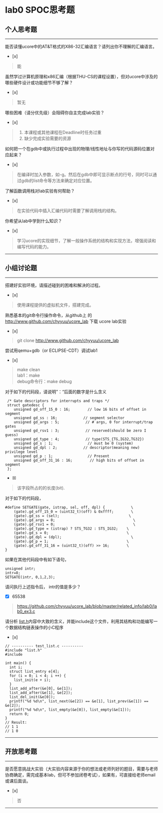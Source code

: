 # lab0 SPOC思考题

## 个人思考题

---

能否读懂ucore中的AT&T格式的X86-32汇编语言？请列出你不理解的汇编语言。
- [x]  

>  能

虽然学过计算机原理和x86汇编（根据THU-CS的课程设置），但对ucore中涉及的哪些硬件设计或功能细节不够了解？
- [x]  

> 暂无


哪些困难（请分优先级）会阻碍你自主完成lab实验？
- [x]  

> 1. 本课程或其他课程在Deadline时任务过重
> 2. 缺少完成实验需要的资源

如何把一个在gdb中或执行过程中出现的物理/线性地址与你写的代码源码位置对应起来？
- [x]  

> 在编译时加入参数，如-g。然后在gdb中即可显示断点的行号，同时可以通过gdb的list命令等方法来确定对应位置。


了解函数调用栈对lab实验有何帮助？
- [x]  

> 在实验代码中插入汇编代码时需要了解调用栈的结构。


你希望从lab中学到什么知识？
- [x]  

> 学习ucore的实现细节，了解一般操作系统的结构和实现方法，增强阅读和编写代码的能力。
 

---

## 小组讨论题

---

搭建好实验环境，请描述碰到的困难和解决的过程。
- [x]  

> 使用课程提供的虚拟机文件，搭建完成。

熟悉基本的git命令行操作命令，从github上
的 http://www.github.com/chyyuu/ucore_lab 下载
ucore lab实验
- [x]  

> git clone http://www.github.com/chyyuu/ucore_lab

尝试用qemu+gdb（or ECLIPSE-CDT）调试lab1
- [x]   

> make clean \
> lab1：make \
> debug命令行：make debug

对于如下的代码段，请说明”：“后面的数字是什么含义
```
 /* Gate descriptors for interrupts and traps */
 struct gatedesc {
    unsigned gd_off_15_0 : 16;        // low 16 bits of offset in segment
    unsigned gd_ss : 16;            // segment selector
    unsigned gd_args : 5;            // # args, 0 for interrupt/trap gates
    unsigned gd_rsv1 : 3;            // reserved(should be zero I guess)
    unsigned gd_type : 4;            // type(STS_{TG,IG32,TG32})
    unsigned gd_s : 1;                // must be 0 (system)
    unsigned gd_dpl : 2;            // descriptor(meaning new) privilege level
    unsigned gd_p : 1;                // Present
    unsigned gd_off_31_16 : 16;        // high bits of offset in segment
 };
 ```

- [x]  

> 该字段所占的的长度(bit).

对于如下的代码段，
```
#define SETGATE(gate, istrap, sel, off, dpl) {            \
    (gate).gd_off_15_0 = (uint32_t)(off) & 0xffff;        \
    (gate).gd_ss = (sel);                                \
    (gate).gd_args = 0;                                    \
    (gate).gd_rsv1 = 0;                                    \
    (gate).gd_type = (istrap) ? STS_TG32 : STS_IG32;    \
    (gate).gd_s = 0;                                    \
    (gate).gd_dpl = (dpl);                                \
    (gate).gd_p = 1;                                    \
    (gate).gd_off_31_16 = (uint32_t)(off) >> 16;        \
}
```
如果在其他代码段中有如下语句，
```
unsigned intr;
intr=8;
SETGATE(intr, 0,1,2,3);
```
请问执行上述指令后， intr的值是多少？

- [x]  65538

> https://github.com/chyyuu/ucore_lab/blob/master/related_info/lab0/lab0_ex3.c

请分析 [list.h](https://github.com/chyyuu/ucore_lab/blob/master/labcodes/lab2/libs/list.h)内容中大致的含义，并能include这个文件，利用其结构和功能编写一个数据结构链表操作的小C程序
- [x]  
```
// ---------- test_list.c ----------
#include "list.h"
#include 

int main() {
  int i;
  struct list_entry e[4];
  for (i = 0; i < 4; i ++) {
    list_init(e + i);
  }
  list_add_after(&e[0], &e[1]);
  list_add_after(&e[1], &e[2]);
  list_del_init(&e[0]);
  printf("%d %d\n", list_next(&e[2]) == &e[1], list_prev(&e[1]) == &e[2]);
  printf("%d %d\n", list_empty(&e[0]), list_empty(&e[1]));
  return 0;
}
// Result:
// 1 1
// 1 0
```

---

## 开放思考题

---

是否愿意挑战大实验（大实验内容来源于你的想法或老师列好的题目，需要与老师协商确定，需完成基本lab，但可不参加闭卷考试），如果有，可直接给老师email或课后面谈。
- [x]  

> 否

---
